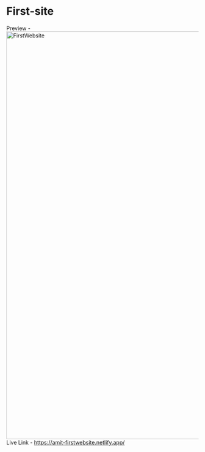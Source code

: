 # First-site

Preview - 
<img width="1065" alt="FirstWebsite" src="https://github.com/AmitPandey31/First-site/assets/88220698/4264947c-a1e7-4606-9292-73cd65a3cb98">
Live Link - https://amit-firstwebsite.netlify.app/
